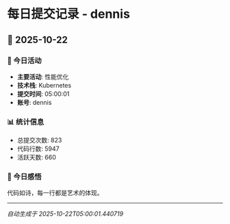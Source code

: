 # 每日提交记录 - dennis

## 📅 2025-10-22

### 🎯 今日活动
- **主要活动**: 性能优化
- **技术栈**: Kubernetes
- **提交时间**: 05:00:01
- **账号**: dennis

### 📊 统计信息
- 总提交次数: 823
- 代码行数: 5947
- 活跃天数: 660

### 💭 今日感悟
代码如诗，每一行都是艺术的体现。

---
*自动生成于 2025-10-22T05:00:01.440719*
